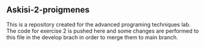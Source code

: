 ## Askisi-2-proigmenes

This is a repository created for the advanced programing 
techniques lab. The code for exercise 2 is pushed here and
some changes are performed to this file in the develop brach
in order to  merge them to main branch.